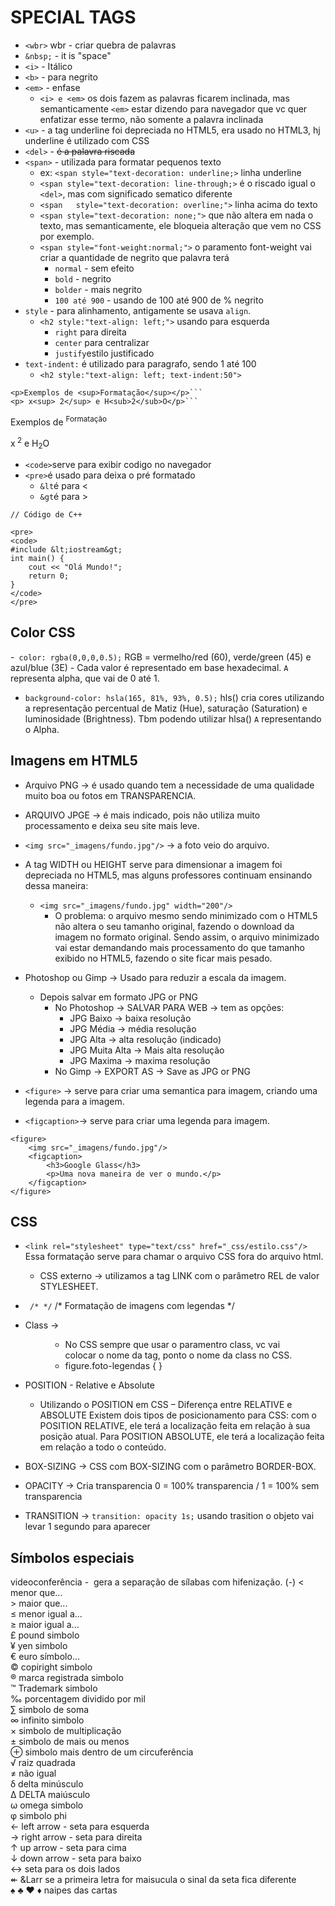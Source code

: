 # SPECIAL TAGS

- ```<wbr>``` wbr - criar quebra de palavras 
- ```&nbsp;``` - it is "space" 
- ```<i>``` - Itálico
- ```<b>``` - para negrito
- ```<em>``` - enfase
    - ```<i> e <em>``` os dois fazem as palavras ficarem inclinada, mas semanticamente ```<em>``` estar dizendo para navegador que vc quer enfatizar esse termo, não somente a palavra inclinada
- ```<u>``` - a tag underline foi depreciada no HTML5, era usado no HTML3, hj underline é utilizado com CSS
- ```<del>``` - <del> é a palavra riscada
- ```<span>``` - utilizada para formatar pequenos texto
    - ex: ```<span style="text-decoration: underline;>``` linha underline
    - ```<span style="text-decoration: line-through;>``` é o riscado igual o ```<del>```, mas com significado sematico diferente
    - ```<span   style="text-decoration: overline;">``` linha acima do texto
    - ```<span style="text-decoration: none;">``` que não altera em nada o texto, mas semanticamente, ele bloqueia alteração que vem no CSS por exemplo.
    - ```<span style="font-weight:normal;">``` o paramento font-weight vai criar a quantidade de negrito que palavra terá
        - ```normal``` - sem efeito
        - ```bold``` - negrito
        - ```bolder``` - mais negrito
        - ```100 até 900``` - usando de 100 até 900 de % negrito
- ```style``` - para alinhamento, antigamente se usava ```align```. 
    - ```<h2 style:"text-align: left;">``` usando para esquerda
        - ```right``` para direita
        - ```center``` para centralizar  
        - ```justify```estilo justificado 
- ```text-indent:``` é utilizado para paragrafo, sendo 1 até 100
    - ```<h2 style:"text-align: left; text-indent:50">``` 



````
<p>Exemplos de <sup>Formatação</sup></p>```
<p> x<sup> 2</sup> e H<sub>2</sub>O</p>```
````
<p>Exemplos de <sup>Formatação</sup></p>
<p> x<sup> 2</sup> e H<sub>2</sub>O</p>


- ```<code>```serve para exibir codigo no navegador
- ```<pre>```é usado para deixa o pré formatado
    - ```&lt```é para < 
    - ```&gt```é para >
 ```
 // Código de C++

 <pre> 
 <code>
 #include &lt;iostream&gt;
 int main() {
     cout << "Olá Mundo!";
     return 0;
 }
</code>
</pre>
```

## Color CSS
-``` color: rgba(0,0,0,0.5);```  RGB = vermelho/red (60), verde/green (45) e azul/blue (3E) - Cada valor é representado em base hexadecimal. ```A``` representa alpha, que vai de 0 até 1.
-  ```background-color: hsla(165, 81%, 93%, 0.5);```   hls() cria cores utilizando a representação percentual de Matiz (Hue), saturação (Saturation) e luminosidade (Brightness). Tbm podendo utilizar hlsa() ```A``` representando o Alpha.

## Imagens em HTML5

- Arquivo PNG ->  é usado quando tem a necessidade de uma qualidade muito boa ou fotos em TRANSPARENCIA.
- ARQUIVO JPGE -> é mais indicado, pois não utiliza muito processamento e deixa seu site mais leve.

- ```<img src="_imagens/fundo.jpg"/>``` -> a foto veio do arquivo.

- A tag WIDTH ou HEIGHT serve para dimensionar a imagem foi depreciada no HTML5, mas alguns professores continuam ensinando dessa maneira: 
    - ```<img src="_imagens/fundo.jpg" width="200"/>``` 
        - O problema: o arquivo mesmo sendo minimizado com o HTML5 não altera o seu tamanho original, fazendo o download da imagem no formato original. Sendo assim, o arquivo minimizado vai estar demandando mais processamento do que tamanho exibido no HTML5, fazendo o site ficar mais pesado.      

- Photoshop ou Gimp -> Usado para reduzir a escala da imagem.
    - Depois salvar em formato JPG or PNG 
        - No Photoshop ->  SALVAR PARA WEB -> tem as opções:
            - JPG Baixo -> baixa resolução
            - JPG Média -> média resolução
            - JPG Alta -> alta resolução (indicado) 
            - JPG Muita Alta -> Mais alta resolução
            - JPG Maxima -> maxima resolução
        - No Gimp -> EXPORT AS -> Save as JPG or PNG

- ````<figure>```` -> serve para criar uma semantica para imagem, criando uma legenda para a imagem.
- ````<figcaption>````-> serve para criar uma legenda para imagem.
```
<figure>
    <img src="_imagens/fundo.jpg"/>
    <figcaption>
        <h3>Google Glass</h3>
        <p>Uma nova maneira de ver o mundo.</p>
    </figcaption>
</figure>
```


## CSS 

- ```<link rel="stylesheet" type="text/css" href="_css/estilo.css"/>``` Essa formatação serve para chamar o arquivo CSS fora do arquivo html.  
    - CSS externo -> utilizamos a tag LINK com o parâmetro REL de valor STYLESHEET.

- ``` /* */``` /* Formatação de imagens com legendas */

- Class -> <figure class="foto-legendas">
    - No CSS sempre que usar o paramentro class, vc vai colocar o nome da tag, ponto o nome da class no CSS. 
    - figure.foto-legendas { }

- POSITION - Relative e Absolute
    - Utilizando o POSITION em CSS – Diferença entre RELATIVE e ABSOLUTE Existem dois tipos de posicionamento para CSS: com o POSITION RELATIVE, ele terá a localização feita em relação à sua posição atual. Para POSITION ABSOLUTE, ele terá a localização feita em relação a todo o conteúdo.
- BOX-SIZING -> CSS com BOX-SIZING com o parâmetro BORDER-BOX.
- OPACITY -> Cria transparencia 0 = 100% transparencia  / 1 = 100% sem transparencia
- TRANSITION -> ```transition: opacity 1s;``` usando trasition o objeto vai levar 1 segundo para aparecer
## Símbolos especiais
<p>
    video&shy;con&shy;ferên&shy;cia - &shy  gera a separação de sílabas com hifenização. (-)
    &lt; menor que... 
    <br>
    &gt; maior que...
    <br>
    &le; menor igual a...
    <br>
    &ge; maior igual a...
    <br>
    &pound; pound simbolo
    <br>
    &yen; yen simbolo
    <br>
    &euro; euro símbolo...
    <br>
    &copy; copiright simbolo
    <br>
    &reg; marca registrada simbolo
    <br>
    &trade; Trademark simbolo
    <br>
    &permil; porcentagem dividido por mil
    <br>
    &sum; simbolo de soma
    <br>
    &infin; infinito simbolo 
    <br>
    &times; simbolo de multiplicação
    <br>
    &plusmn; simbolo de mais ou menos
    <br>
    &oplus; simbolo mais dentro de um circuferência
    <br>
    &radic; raiz quadrada
    <br>
    &ne; não igual
    <br>
    &delta; delta minúsculo
    <br>
    &Delta; DELTA maiúsculo
    <br>
    &omega; omega simbolo
    <br>
    &phi; simbolo phi
    <br> 
    &larr; left arrow - seta para esquerda
    <br>
    &rarr; right arrow - seta para direita
    <br>
    &uarr; up arrow - seta para cima
    <br>
    &darr; down arrow - seta para baixo
    <br>
    &harr; seta para os dois lados
    <br>
    &Larr; &Larr se a primeira letra for maisucula o sinal da seta fica diferente
    <br> 
    &spades;
    &clubs;
    &hearts;
    &diams; naipes das cartas
</p>
